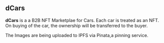 
## dCars

**dCars** is a a B2B NFT Marketplae for Cars. Each car is treated as an NFT. 
On buying of the car, the ownership will be transferred to the buyer.

The Images are being uploaded to IPFS via Pinata,a pinning service.
